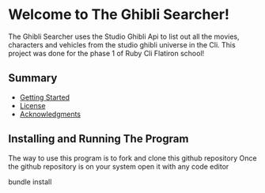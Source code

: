 # Welcome to The Ghibli Searcher!

The Ghibli Searcher uses the Studio Ghibli Api to list out all the movies, characters and vehicles from the studio ghibli universe in the Cli. This project was done for the phase 1 of Ruby Cli Flatiron school!

## Summary
- [Getting Started](#getting-started)
- [License](#license)
- [Acknowledgments](#acknowledgments)


## Installing and Running The Program
The way to use this program is to fork and clone this github repository 
Once the github repository is on your system open it with any code editor

  bundle install
